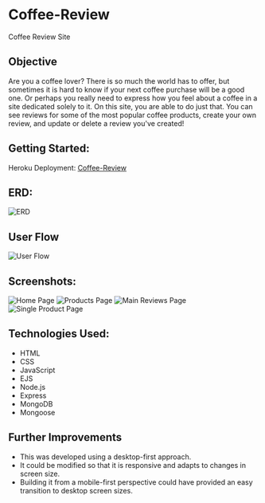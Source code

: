 # Coffee-Review
Coffee Review Site

## Objective
Are you a coffee lover? There is so much the world has to offer, but sometimes it is hard to know if your next coffee purchase will be a good one. Or perhaps you really need to express how you feel about a coffee in a site dedicated solely to it. On this site, you are able to do just that. You can see reviews for some of the most popular coffee products, create your own review, and update or delete a review you've created!

## Getting Started:
Heroku Deployment: [Coffee-Review](https://nem-coffee-review.herokuapp.com/)

## ERD:
![ERD](https://user-images.githubusercontent.com/80375748/153024921-04d25d84-c7dd-43e4-991a-be4a0199592d.PNG)

## User Flow
![User Flow](https://user-images.githubusercontent.com/80375748/153024883-d4d15d42-6f3e-4157-9ad1-e307d47939d4.PNG)

## Screenshots:
![Home Page](https://user-images.githubusercontent.com/80375748/152928525-db688c3b-3993-43b6-b422-369588ed7ee5.png)
![Products Page](https://user-images.githubusercontent.com/80375748/152928805-55009420-a4bc-47e9-b068-9222abc90011.png)
![Main Reviews Page](https://user-images.githubusercontent.com/80375748/152928822-2edafb45-dd98-46a2-9130-09fa3fabef58.png)
![Single Product Page](https://user-images.githubusercontent.com/80375748/152928584-586ce0cd-840e-4b0c-93cd-c4704a1c2f50.png)

## Technologies Used:
- HTML
- CSS
- JavaScript
- EJS
- Node.js
- Express
- MongoDB
- Mongoose

## Further Improvements
- This was developed using a desktop-first approach.
- It could be modified so that it is responsive and adapts to changes in screen size.
- Building it from a mobile-first perspective could have provided an easy transition to desktop screen sizes.

